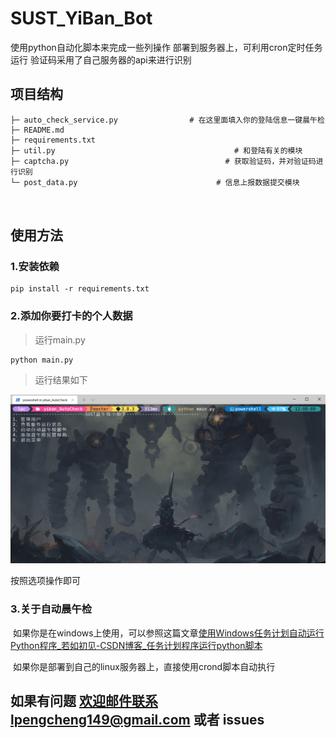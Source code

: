 # SUST_YiBan_Bot

使用python自动化脚本来完成一些列操作
部署到服务器上，可利用cron定时任务运行
验证码采用了自己服务器的api来进行识别

## 项目结构

```
├─ auto_check_service.py				# 在这里面填入你的登陆信息一键晨午检
├─ README.md
├─ requirements.txt
├─ util.py										  # 和登陆有关的模块
├─ captcha.py								    # 获取验证码，并对验证码进行识别
└─ post_data.py								  # 信息上报数据提交模块



```



## 使用方法



### 1.安装依赖

```shell
pip install -r requirements.txt
```

### 2.添加你要打卡的个人数据

> 运行main.py

```shell
python main.py
```

> 运行结果如下

<img src=".\mdimg\Snipaste_2021-09-19_12-05-34.png" alt="image-20210919120135069" style="zoom:50%;" />

按照选项操作即可

### 3.关于自动晨午检

​	如果你是在windows上使用，可以参照这篇文章[使用Windows任务计划自动运行Python程序_若如初见-CSDN博客_任务计划程序运行python脚本](https://blog.csdn.net/Artificial_idiots/article/details/108570387)

​	如果你是部署到自己的linux服务器上，直接使用crond脚本自动执行



## 如果有问题 欢迎邮件联系lpengcheng149@gmail.com 或者 issues

